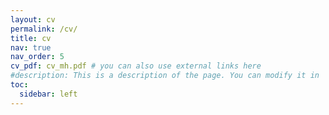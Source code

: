 ```yaml
---
layout: cv
permalink: /cv/
title: cv
nav: true
nav_order: 5
cv_pdf: cv_mh.pdf # you can also use external links here
#description: This is a description of the page. You can modify it in '_pages/cv.md'. You can also change or remove the top pdf download button.
toc:
  sidebar: left
---
```

